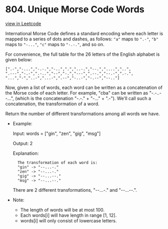 # 804. Unique Morse Code Words
[view in Leetcode](https://leetcode.com/problems/unique-morse-code-words/)

International Morse Code defines a standard encoding where each letter is mapped to a series of dots and dashes, as follows: ```"a"``` maps to ```".-"```, ```"b"``` maps to ```"-..."```, ```"c"``` maps to ```"-.-."```, and so on.

For convenience, the full table for the 26 letters of the English alphabet is given below:

```
[".-","-...","-.-.","-..",".","..-.","--.","....","..",
".---","-.-",".-..","--","-.","---",".--.","--.-",".-.",
"...","-","..-","...-",".--","-..-","-.--","--.."]
```

Now, given a list of words, each word can be written as a concatenation of the Morse code of each letter. For example, "cba" can be written as "-.-..--...", (which is the concatenation "-.-." + "-..." + ".-"). We'll call such a concatenation, the transformation of a word.

Return the number of different transformations among all words we have.

+ Example:

    Input: words = ["gin", "zen", "gig", "msg"]

    Output: 2

    Explanation: 

        The transformation of each word is:
        "gin" -> "--...-."
        "zen" -> "--...-."
        "gig" -> "--...--."
        "msg" -> "--...--."

    There are 2 different transformations, "--...-." and "--...--.".
+ Note:

    * The length of words will be at most 100.
    * Each words[i] will have length in range [1, 12].
    * words[i] will only consist of lowercase letters.